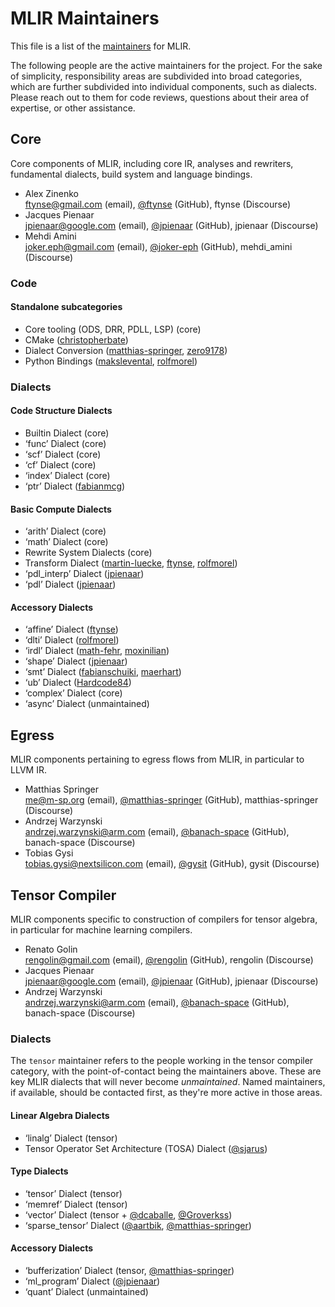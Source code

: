 # MLIR Maintainers

This file is a list of the
[maintainers](https://llvm.org/docs/DeveloperPolicy.html#maintainers) for MLIR.

The following people are the active maintainers for the project. For the sake of
simplicity, responsibility areas are subdivided into broad categories, which are
further subdivided into individual components, such as dialects. Please reach
out to them for code reviews, questions about their area of expertise, or other
assistance.

## Core

Core components of MLIR, including core IR, analyses and rewriters, fundamental
dialects, build system and language bindings.

- Alex Zinenko \
  ftynse@gmail.com (email),
  [@ftynse](https://github.com/ftynse) (GitHub),
  ftynse (Discourse)
- Jacques Pienaar \
  jpienaar@google.com (email),
  [@jpienaar](https://github.com/jpienaar) (GitHub),
  jpienaar (Discourse)
- Mehdi Amini \
  joker.eph@gmail.com (email),
  [@joker-eph](https://github.com/joker-eph) (GitHub),
  mehdi_amini (Discourse)

### Code

#### Standalone subcategories
* Core tooling (ODS, DRR, PDLL, LSP) (core)
* CMake ([christopherbate](https://github.com/christopherbate))
* Dialect Conversion ([matthias-springer](https://github.com/matthias-springer), [zero9178](https://github.com/zero9178))
* Python Bindings ([makslevental](https://github.com/makslevental), [rolfmorel](https://github.com/rolfmorel))

### Dialects

#### Code Structure Dialects
* Builtin Dialect (core)
* ‘func’ Dialect (core)
* ‘scf’ Dialect (core)
* ‘cf’ Dialect (core)
* ‘index’ Dialect (core)
* ‘ptr’ Dialect ([fabianmcg](https://github.com/fabianmcg))

#### Basic Compute Dialects
* ‘arith’ Dialect (core)
* ‘math’ Dialect (core)
* Rewrite System Dialects (core)
* Transform Dialect ([martin-luecke](https://github.com/martin-luecke), [ftynse](https://github.com/ftynse), [rolfmorel](https://github.com/rolfmorel))
* ‘pdl_interp’ Dialect ([jpienaar](https://github.com/jpienaar))
* ‘pdl’ Dialect ([jpienaar](https://github.com/jpienaar))

#### Accessory Dialects
* ‘affine’ Dialect ([ftynse](https://github.com/ftynse))
* ‘dlti’ Dialect ([rolfmorel](https://github.com/rolfmorel))
* ‘irdl’ Dialect ([math-fehr](https://github.com/math-fehr), [moxinilian](https://github.com/moxinilian))
* ‘shape’ Dialect ([jpienaar](https://github.com/jpienaar))
* ‘smt’ Dialect ([fabianschuiki](https://github.com/fabianschuiki), [maerhart](https://github.com/maerhart))
* ‘ub’ Dialect ([Hardcode84](https://github.com/Hardcode84))
* ‘complex’ Dialect (core)
* ‘async’ Dialect (unmaintained)

## Egress

MLIR components pertaining to egress flows from MLIR, in particular to LLVM IR.

- Matthias Springer \
  me@m-sp.org (email),
  [@matthias-springer](https://github.com/matthias-springer) (GitHub),
  matthias-springer (Discourse)
- Andrzej Warzynski \
  andrzej.warzynski@arm.com (email),
  [@banach-space](https://github.com/banach-space) (GitHub),
  banach-space (Discourse)
- Tobias Gysi \
  tobias.gysi@nextsilicon.com (email),
  [@gysit](https://github.com/gysit) (GitHub),
  gysit (Discourse)

## Tensor Compiler

MLIR components specific to construction of compilers for tensor algebra, in
particular for machine learning compilers.

- Renato Golin \
  rengolin@gmail.com (email),
  [@rengolin](https://github.com/rengolin) (GitHub),
  rengolin (Discourse)
- Jacques Pienaar \
  jpienaar@google.com (email),
  [@jpienaar](https://github.com/jpienaar) (GitHub),
  jpienaar (Discourse)
- Andrzej Warzynski \
  andrzej.warzynski@arm.com (email),
  [@banach-space](https://github.com/banach-space) (GitHub),
  banach-space (Discourse)

### Dialects

The `tensor` maintainer refers to the people working in the tensor compiler category, with the point-of-contact being the maintainers above.
These are key MLIR dialects that will never become _unmaintained_.
Named maintainers, if available, should be contacted first, as they're more active in those areas.

#### Linear Algebra Dialects
* ‘linalg’ Dialect (tensor)
* Tensor Operator Set Architecture (TOSA) Dialect ([@sjarus](https://github.com/sjarus))

#### Type Dialects
* ‘tensor’ Dialect (tensor)
* ‘memref’ Dialect (tensor)
* ‘vector’ Dialect (tensor + [@dcaballe](https://github.com/dcaballe), [@Groverkss](https://github.com/Groverkss))
* ‘sparse_tensor’ Dialect ([@aartbik](https://github.com/aartbik), [@matthias-springer](https://github.com/matthias-springer))

#### Accessory Dialects
* ‘bufferization’ Dialect (tensor, [@matthias-springer](https://github.com/matthias-springer))
* ‘ml_program’ Dialect ([@jpienaar](https://github.com/jpienaar))
* ‘quant’ Dialect (unmaintained)
